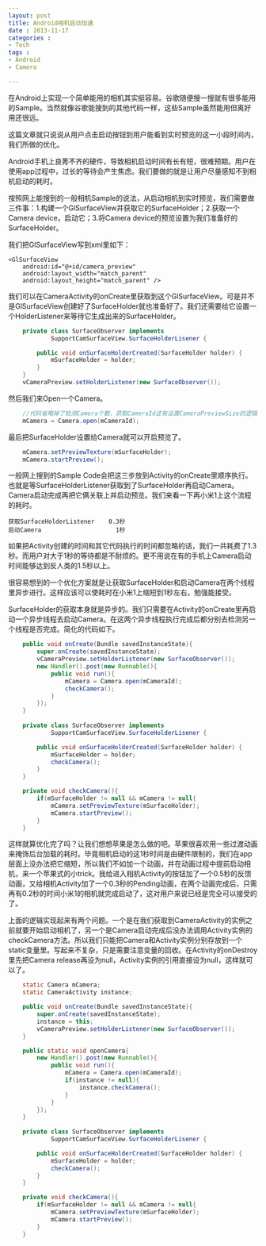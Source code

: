 ```yaml
---
layout: post
title: Android相机启动加速
date : 2013-11-17
categories : 
- Tech
tags : 
- Android
- Camera

---
```

在Android上实现一个简单能用的相机其实挺容易。谷歌随便搜一搜就有很多能用的Sample。当然就像谷歌能搜到的其他代码一样，这些Sample虽然能用但离好用还很远。

这篇文章就只说说从用户点击启动按钮到用户能看到实时预览的这一小段时间内，我们所做的优化。

<!-- more -->

Android手机上良莠不齐的硬件，导致相机启动时间有长有短，很难预期。用户在使用app过程中，过长的等待会产生焦虑。我们要做的就是让用户尽量感知不到相机启动的耗时。

按照网上能搜到的一般相机Sample的说法，从启动相机到实时预览，我们需要做三件事：1.构建一个GlSurfaceView并获取它的SurfaceHolder；2.获取一个Camera device，启动它；3.将Camera device的预览设置为我们准备好的SurfaceHolder。

我们把GlSurfaceView写到xml里如下：

~~~ markup
<GlSurfaceView
	android:id="@+id/camera_preview"
	android:layout_width="match_parent"
	android:layout_height="match_parent" />
~~~

我们可以在CameraActivity的onCreate里获取到这个GlSurfaceView。可是并不是GlSurfaceView创建好了SurfaceHolder就也准备好了。我们还需要给它设置一个HolderListener来等待它生成出来的SurfaceHolder。

~~~ java
	private class SurfaceObserver implements
			SupportCamSurfaceView.SurfaceHolderLisener {

		public void onSurfaceHolderCreated(SurfaceHolder holder) {
			mSurfaceHolder = holder;
		}
	}
	vCameraPreview.setHolderListener(new SurfaceObserver());
~~~

然后我们来Open一个Camera。

~~~ java
	//代码省略掉了检测Camera个数，获取CameraId还有设置CameraPreviewSize的逻辑。那是其他部分的内容了。
	mCamera = Camera.open(mCameraId);
~~~

最后把SurfaceHolder设置给Camera就可以开启预览了。

~~~ java	
	mCamera.setPreviewTexture(mSurfaceHolder);
	mCamera.startPreview();
~~~

一般网上搜到的Sample Code会把这三步放到Activity的onCreate里顺序执行。也就是等SurfaceHolderListener获取到了SurfaceHolder再启动Camera。Camera启动完成再把它俩关联上并启动预览。我们来看一下再小米1上这个流程的耗时。
	
	获取SurfaceHolderListener    0.3秒
	启动Camera                     1秒

如果把Activity创建的时间和其它代码执行的时间都忽略的话，我们一共耗费了1.3秒。而用户对大于1秒的等待都是不耐烦的。更不用说在有的手机上Camera启动时间能够达到反人类的1.5秒以上。

很容易想到的一个优化方案就是让获取SurfaceHolder和启动Camera在两个线程里异步进行。这样应该可以使耗时在小米1上缩短到1秒左右，勉强能接受。

SurfaceHolder的获取本身就是异步的。我们只需要在Activity的onCreate里再启动一个异步线程去启动Camera。在这两个异步线程执行完成后都分别去检测另一个线程是否完成。简化的代码如下。

~~~ java
	public void onCreate(Bundle savedInstanceState){
		super.onCreate(savedInstanceState);
		vCameraPreview.setHolderListener(new SurfaceObserver());
		new Handler().post(new Runnable(){
			public void run(){
				mCamera = Camera.open(mCameraId);
				checkCamera();
			}		
		});	
	}
	
	private class SurfaceObserver implements
			SupportCamSurfaceView.SurfaceHolderLisener {

		public void onSurfaceHolderCreated(SurfaceHolder holder) {
			mSurfaceHolder = holder;
			checkCamera();
		}
	}

	private void checkCamera(){
		if(mSurfaceHolder != null && mCamera != null{
			mCamera.setPreviewTexture(mSurfaceHolder);
			mCamera.startPreview();
		}
	}
~~~

这样就算优化完了吗？让我们想想苹果是怎么做的吧。苹果很喜欢用一些过渡动画来掩饰后台加载的耗时。毕竟相机启动的这1秒时间是由硬件限制的，我们在app层面上没办法把它缩短，所以我们不如加一个动画，并在动画过程中提前启动相机，来一个苹果式的小trick。我给进入相机Activity的按钮加了一个0.5秒的反馈动画，又给相机Activity加了一个0.3秒的Pending动画，在两个动画完成后，只需再有0.2秒的时间小米1的相机就完成启动了，这对用户来说已经是完全可以接受的了。

上面的逻辑实现起来有两个问题。一个是在我们获取到CameraActivity的实例之前就要开始启动相机了，另一个是Camera启动完成后没办法调用Activity实例的checkCamera方法。所以我们只能把Camera和Activity实例分别存放到一个static变量里。写起来不复杂，只是需要注意变量的回收。在Activity的onDestroy里先把Camera release再设为null，Activity实例的引用直接设为null，这样就可以了。
	
~~~ java
	static Camera mCamera;	
	static CameraActivity instance;	

	public void onCreate(Bundle savedInstanceState){
		super.onCreate(savedInstanceState);
		instance = this;
		vCameraPreview.setHolderListener(new SurfaceObserver());
	}

	public static void openCamera{
		new Handler().post(new Runnable(){
			public void run(){
				mCamera = Camera.open(mCameraId);
				if(instance != null){
					instance.checkCamera();
				}
			}		
		});	
	}
	
	private class SurfaceObserver implements
			SupportCamSurfaceView.SurfaceHolderLisener {

		public void onSurfaceHolderCreated(SurfaceHolder holder) {
			mSurfaceHolder = holder;
			checkCamera();
		}
	}

	private void checkCamera(){
		if(mSurfaceHolder != null && mCamera != null{
			mCamera.setPreviewTexture(mSurfaceHolder);
			mCamera.startPreview();
		}
	}
~~~

